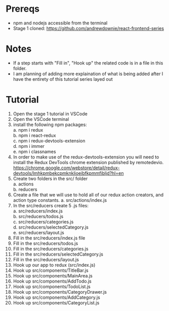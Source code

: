 # Prereqs
- npm and nodejs accessible from the terminal
- Stage 1 cloned: https://github.com/andrewdownie/react-frontend-series

# Notes
* If a step starts with "Fill in", "Hook up" the related code is in a file in this folder.
* I am planning of adding more explaination of what is being added after I have the entirety of this tutorial series layed out

# Tutorial
1. Open the stage 1 tutorial in VSCode
2. Open the VSCode terminal
3. install the following npm packages:  
    a. npm i redux  
    b. npm i react-redux  
    c. npm i redux-devtools-extension  
    d. npm i immer  
    e. npm i classnames
4. In order to make use of the redux-devtools-extension you will need to install the Redux DevTools chrome extension published by remotedevio. https://chrome.google.com/webstore/detail/redux-devtools/lmhkpmbekcpmknklioeibfkpmmfibljd?hl=en
5. Create two folders in the src/ folder  
    a. actions  
    b. reducers
6. Create a file that we will use to hold all of our redux action creators, and action type constants.
    a. src/actions/index.js
7. In the src/reducers create 5 .js files:  
    a. src/reducers/index.js  
    b. src/reducers/todos.js  
    c. src/reducers/categories.js  
    d. src/reducers/selectedCategory.js  
    e. src/reducers/layout.js
8. Fill in the src/reducers/index.js file
9. Fill in the src/reducers/todos.js
10. Fill in the src/reducers/categories.js
11. Fill in the src/reducers/selectedCategory.js
12. Fill in the src/reducers/layout.js
13. Hook up our app to redux (src/index.js)
14. Hook up src/components/TitleBar.js
15. Hook up src/components/MainArea.js
16. Hook up src/components/AddTodo.js
17. Hook up src/components/TodoList.js
18. Hook up src/components/CategoryDrawer.js
19. Hook up src/components/AddCategory.js
20. Hook up src/components/CategoryList.js